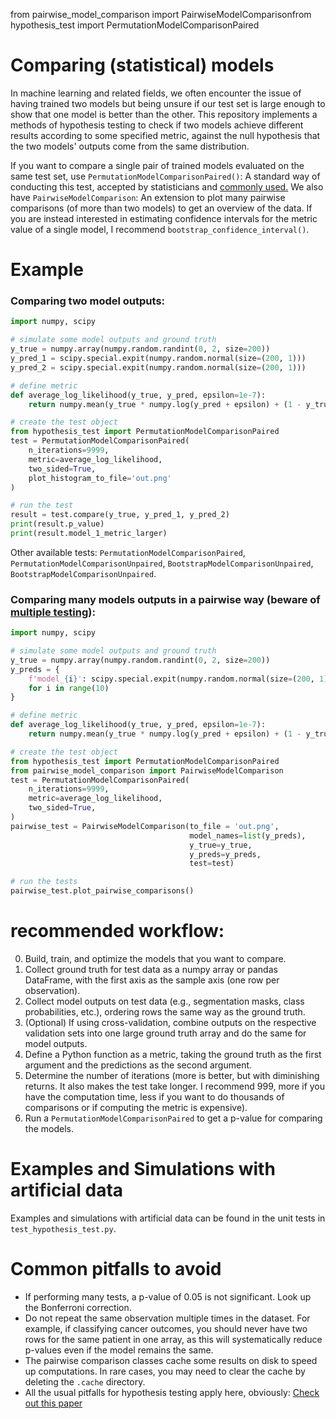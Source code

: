 from pairwise_model_comparison import PairwiseModelComparisonfrom hypothesis_test import PermutationModelComparisonPaired

# Comparing (statistical) models

In machine learning and related fields, we often encounter the issue of having trained two models but being unsure if our test set is large enough to show that one model is better than the other.
This repository implements a methods of hypothesis testing to check if two models achieve different results according to some specified metric, against the null hypothesis that the two models' outputs come from the same distribution.

If you want to compare a single pair of trained models evaluated on the same test set, use `PermutationModelComparisonPaired()`: 
A standard way of conducting this test, accepted by statisticians and [commonly used.](https://aclanthology.org/2022.naacl-main.360.pdf)
We also have `PairwiseModelComparison`: An extension to plot many pairwise comparisons (of more than two models) to get an overview of the data.
If you are instead interested in estimating confidence intervals for the metric value of a single model, I recommend `bootstrap_confidence_interval()`.

# Example

### Comparing two model outputs:
```python
import numpy, scipy

# simulate some model outputs and ground truth
y_true = numpy.array(numpy.random.randint(0, 2, size=200))
y_pred_1 = scipy.special.expit(numpy.random.normal(size=(200, 1)))
y_pred_2 = scipy.special.expit(numpy.random.normal(size=(200, 1)))

# define metric
def average_log_likelihood(y_true, y_pred, epsilon=1e-7):
    return numpy.mean(y_true * numpy.log(y_pred + epsilon) + (1 - y_true) * numpy.log(1 - y_pred + epsilon))

# create the test object
from hypothesis_test import PermutationModelComparisonPaired
test = PermutationModelComparisonPaired(
    n_iterations=9999,
    metric=average_log_likelihood,
    two_sided=True,
    plot_histogram_to_file='out.png'
)

# run the test
result = test.compare(y_true, y_pred_1, y_pred_2)
print(result.p_value)
print(result.model_1_metric_larger)
```

Other available tests: `PermutationModelComparisonPaired`, `PermutationModelComparisonUnpaired`, `BootstrapModelComparisonUnpaired`, `BootstrapModelComparisonUnpaired`.

### Comparing many models outputs in a pairwise way (beware of [multiple testing](https://en.wikipedia.org/wiki/Multiple_comparisons_problem)):
```python
import numpy, scipy

# simulate some model outputs and ground truth
y_true = numpy.array(numpy.random.randint(0, 2, size=200))
y_preds = {
    f'model_{i}': scipy.special.expit(numpy.random.normal(size=(200, 1)))
    for i in range(10)
}

# define metric
def average_log_likelihood(y_true, y_pred, epsilon=1e-7):
    return numpy.mean(y_true * numpy.log(y_pred + epsilon) + (1 - y_true) * numpy.log(1 - y_pred + epsilon))

# create the test object
from hypothesis_test import PermutationModelComparisonPaired
from pairwise_model_comparison import PairwiseModelComparison
test = PermutationModelComparisonPaired(
    n_iterations=9999,
    metric=average_log_likelihood,
    two_sided=True,
)
pairwise_test = PairwiseModelComparison(to_file = 'out.png',
                                        model_names=list(y_preds),
                                        y_true=y_true,
                                        y_preds=y_preds,
                                        test=test)

# run the tests
pairwise_test.plot_pairwise_comparisons()
```


# recommended workflow:
0. Build, train, and optimize the models that you want to compare.
1. Collect ground truth for test data as a numpy array or pandas DataFrame, with the first axis as the sample axis (one row per observation).
2. Collect model outputs on test data (e.g., segmentation masks, class probabilities, etc.), ordering rows the same way as the ground truth.
3. (Optional) If using cross-validation, combine outputs on the respective validation sets into one large ground truth array and do the same for model outputs.
4. Define a Python function as a metric, taking the ground truth as the first argument and the predictions as the second argument.
5. Determine the number of iterations (more is better, but with diminishing returns. It also makes the test take longer. I recommend 999, more if you have the computation time, less if you want to do thousands of comparisons or if computing the metric is expensive).
6. Run a `PermutationModelComparisonPaired` to get a p-value for comparing the models.

# Examples and Simulations with artificial data
Examples and simulations with artificial data can be found in the unit tests in `test_hypothesis_test.py`.

# Common pitfalls to avoid
- If performing many tests, a p-value of 0.05 is not significant. Look up the Bonferroni correction.
- Do not repeat the same observation multiple times in the dataset. For example, if classifying cancer outcomes, you should never have two rows for the same patient in one array, as this will systematically reduce p-values even if the model remains the same.
- The pairwise comparison classes cache some results on disk to speed up computations. In rare cases, you may need to clear the cache by deleting the `.cache` directory.
- All the usual pitfalls for hypothesis testing apply here, obviously: [Check out this paper](https://www.ohri.ca/newsroom/seminars/SeminarUploads/1829%5CSuggested%20Reading%20-%20Nov%203,%202014.pdf)